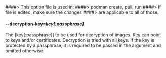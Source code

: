 ####> This option file is used in:
####>   podman create, pull, run
####> If file is edited, make sure the changes
####> are applicable to all of those.
#### **--decryption-key**=*key[:passphrase]*

The [key[:passphrase]] to be used for decryption of images. Key can point to keys and/or certificates. Decryption is tried with all keys. If the key is protected by a passphrase, it is required to be passed in the argument and omitted otherwise.

